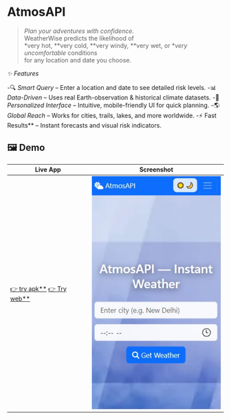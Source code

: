 # AtmosAPI

> *Plan your adventures with confidence.*  
> WeatherWise predicts the likelihood of  
> *very hot, **very cold, **very windy, **very wet, or **very uncomfortable* conditions  
> for any location and date you choose.



*✨ Features*

-🔍 *Smart Query* – Enter a location and date to see detailed risk levels.
-📊 *Data-Driven* – Uses real Earth-observation & historical climate datasets.
-🎨 *Personalized Interface* – Intuitive, mobile-friendly UI for quick planning.
-🌎 *Global Reach* – Works for cities, trails, lakes, and more worldwide.
-⚡ Fast Results** – Instant forecasts and visual risk indicators.


## 🖼 Demo

| Live App | Screenshot |
|---------|------------|
| [👉  try apk**](https://storage.appilix.com/uploads/app-apk-68d29b6834934-1758632808.apk) [👉 Try web**](https://atmosapi-1.onrender.com/) | ![App Screenshot](home.jpg) |
